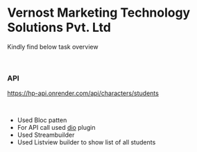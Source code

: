 # Vernost Marketing Technology Solutions Pvt. Ltd

Kindly find below task overview

&nbsp;

### API
https://hp-api.onrender.com/api/characters/students

&nbsp;

- Used Bloc patten
- For API call used [dio](https://pub.dev/packages/dio) plugin
- Used Streambuilder
- Used Listview builder to show list of all students
